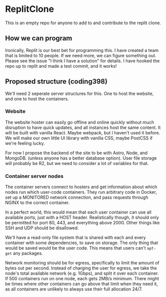 # ReplitClone

This is an empty repo for anyone to add to and contribute to the replit clone.

## How we can program

Ironically, Replit is our best bet for programming this. I have created a team that is limited to 10 people. If we need more, we can figure something out. Please see the issue "I think I have a solution" for details. I have hooked the repo up to replit and made a test commit, and it works!

## Proposed structure (coding398)

We'll need 2 seperate server structures for this. One to host the website, and one to host the containers.

### Website

The website hoster can easily go offline and online quickly without much disruption to have quick updates, and all instances host the same content.
It will be built with vanilla React. Maybe webpack, but I haven't used it before. We will make our own little UI library with vanilla CSS, maybe PostCSS if we're feeling lucky.

For now I propose the backend of the site to be with Astro, Node, and MongoDB. (unless anyone has a better database option).
User file storage will probably be R2, but we need to consider a lot of variables for that.

### Container server nodes

The container servers connect to hosters and get information about which nodes run which user-code containers. They run arbitrary code in Docker, set up a MONITORED network connection, and pass requests through NGINX to the correct container.

In a perfect world, this would mean that each user container can use all available ports, just with a HOST header. Realistically though, it should only be permitted for port 80, 443, and everything above 2000. Other things like SSH and UDP should be disallowed.

We'll have a read-only file system that is shared with each and every container with some dependencies, to save on storage. The only thing that would be saved would be the user code. This means that users can't `apt-get` any packages.

Network monitoring should be for egress, specifically to limit the amount of bytes out per second. Instead of charging the user for egress, we take the node's total available network (e.g. 1Gbps), and split it over each container. If 500 containers run on one node, each gets 2MB/s minimum. There might be times where other containers can go above that limit when they need it, as all containers are unlikely to always use their full allocation 24/7.
